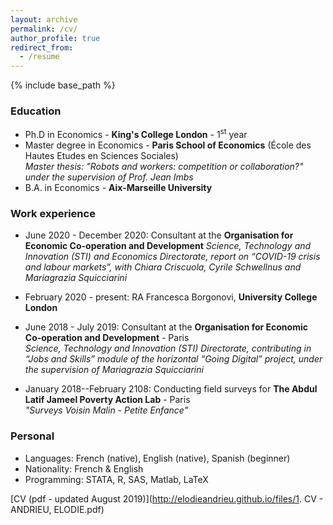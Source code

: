```yaml
---
layout: archive
permalink: /cv/
author_profile: true
redirect_from:
  - /resume
---
```


{% include base_path %}

### Education
* Ph.D in Economics - **King's College London** - 1<sup>st</sup> year
* Master degree in Economics - **Paris School of Economics** (École des Hautes Etudes en Sciences Sociales)  
*Master thesis: "Robots and workers: competition or collaboration?" under the supervision of Prof. Jean Imbs*
* B.A. in Economics - **Aix-Marseille University**


### Work experience
* June 2020 - December 2020: Consultant at the **Organisation for Economic Co-operation and Development**
*Science, Technology and Innovation (STI) and Economics Directorate, report on “COVID-19 crisis and labour markets”, with Chiara Criscuola, Cyrile Schwellnus and Mariagrazia Squicciarini*

* February 2020 - present: RA Francesca Borgonovi, **University College London**

* June 2018 - July 2019: Consultant at the **Organisation for Economic Co-operation and Development** - Paris  
*Science, Technology and Innovation (STI) Directorate, contributing in “Jobs and Skills” module of the horizontal “Going Digital” project, under the supervision of Mariagrazia Squicciarini*

* January 2018--February 2108: Conducting field surveys for **The Abdul Latif Jameel Poverty Action Lab** - Paris  
*"Surveys Voisin Malin - Petite Enfance"*

### Personal
* Languages: French (native), English (native), Spanish (beginner)
* Nationality: French & English
* Programming: STATA, R, SAS, Matlab, LaTeX

[CV (pdf - updated August 2019)](http://elodieandrieu.github.io/files/1. CV - ANDRIEU, ELODIE.pdf)
